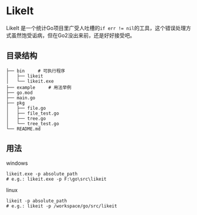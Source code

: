 LikeIt
=========

LikeIt 是一个统计Go项目里广受人吐槽的```if err != nil```的工具，这个错误处理方式虽然饱受诟病，但在Go2没出来前，还是好好接受吧。


目录结构
--------
```
├── bin     # 可执行程序
│   ├── likeit
│   └── likeit.exe
├── example     # 用法举例
├── go.mod
├── main.go
├── pkg
│   ├── file.go
│   ├── file_test.go
│   ├── tree.go
│   └── tree_test.go
└── README.md
```



用法
-----

windows
```
likeit.exe -p absolute_path
# e.g.: likeit.exe -p F:\go\src\likeit
```



linux
```
likeit -p absolute_path
# e.g.: likeit -p /workspace/go/src/likeit
```

